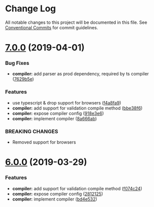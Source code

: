 # Change Log

All notable changes to this project will be documented in this file.
See [Conventional Commits](https://conventionalcommits.org) for commit guidelines.

# [7.0.0](http://github.com/poppinss/indicative/tree/master/packages/compiler/compare/v5.0.8...v7.0.0) (2019-04-01)


### Bug Fixes

* **compiler:** add parser as prod dependency, required by ts compiler ([7629b5e](http://github.com/poppinss/indicative/tree/master/packages/compiler/commit/7629b5e))


### Features

* use typescript & drop support for browsers ([f4a8fa9](http://github.com/poppinss/indicative/tree/master/packages/compiler/commit/f4a8fa9))
* **compiler:** add support for validation compile method ([bbe38f6](http://github.com/poppinss/indicative/tree/master/packages/compiler/commit/bbe38f6))
* **compiler:** expose compiler config ([918e3e6](http://github.com/poppinss/indicative/tree/master/packages/compiler/commit/918e3e6))
* **compiler:** implement compiler ([8a666ab](http://github.com/poppinss/indicative/tree/master/packages/compiler/commit/8a666ab))


### BREAKING CHANGES

* Removed support for browsers





# [6.0.0](http://github.com/poppinss/indicative/tree/master/packages/compiler/compare/v5.0.8...v6.0.0) (2019-03-29)


### Features

* **compiler:** add support for validation compile method ([f074c24](http://github.com/poppinss/indicative/tree/master/packages/compiler/commit/f074c24))
* **compiler:** expose compiler config ([2812125](http://github.com/poppinss/indicative/tree/master/packages/compiler/commit/2812125))
* **compiler:** implement compiler ([bd4e532](http://github.com/poppinss/indicative/tree/master/packages/compiler/commit/bd4e532))

